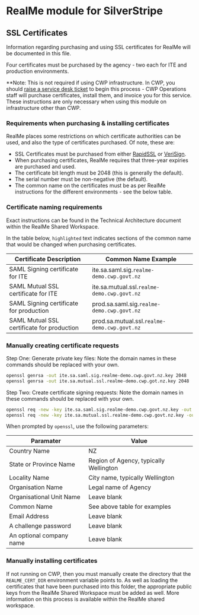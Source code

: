 # RealMe module for SilverStripe

## SSL Certificates

Information regarding purchasing and using SSL certificates for RealMe will be documented in this file.

Four certificates must be purchased by the agency - two each for ITE and production environments.

**Note: This is not required if using CWP infrastructure. In CWP, you should
[raise a service desk ticket](https://www.cwp.govt.nz/service-desk/new-request/) to begin this process -
CWP Operations staff will purchase certificates, install them, and invoice you for this service. These
instructions are only necessary when using this module on infrastructure other than CWP.

### Requirements when purchasing & installing certificates

RealMe places some restrictions on which certificate authorities can be used, and also the type of
certificates purchased. Of note, these are:

* SSL Certificates must be purchased from either [RapidSSL](https://www.rapidssl.com/) or
  [VeriSign](https://www.verisign.com/).
* When purchasing certificates, RealMe requires that three-year expiries are purchased and used.
* The certificate bit length must be 2048 (this is generally the default).
* The serial number must be non-negative (the default).
* The common name on the certificates must be as per RealMe instructions for the different
  environments - see the below table.

### Certificate naming requirements

Exact instructions can be found in the Technical Architecture document within the RealMe Shared Workspace.

In the table below, `highlighted` text indicates sections of the common name that would be changed when
purchasing certificates.

| **Certificate Description**                | **Common Name Example**                      |
| ------------------------------------------ | -------------------------------------------- |
| SAML Signing certificate for ITE           | ite.sa.saml.sig.`realme-demo.cwp.govt.nz`    |
| SAML Mutual SSL certificate for ITE        | ite.sa.mutual.ssl.`realme-demo.cwp.govt.nz`  |
| SAML Signing certificate for production    | prod.sa.saml.sig.`realme-demo.cwp.govt.nz`   |
| SAML Mutual SSL certificate for production | prod.sa.mutual.ssl.`realme-demo.cwp.govt.nz` |

### Manually creating certificate requests

Step One: Generate private key files:
Note the domain names in these commands should be replaced with your own.

```bash
openssl genrsa -out ite.sa.saml.sig.realme-demo.cwp.govt.nz.key 2048
openssl genrsa -out ite.sa.mutual.ssl.realme-demo.cwp.got.nz.key 2048
```

Step Two: Create certificate signing requests:
Note the domain names in these commands should be replaced with your own.

```bash
openssl req -new -key ite.sa.saml.sig.realme-demo.cwp.govt.nz.key -out ite.sa.saml.sig.realme-demo.cwp.govt.nz.csr
openssl req -new -key ite.sa.mutual.ssl.realme-demo.cwp.govt.nz.key -out ite.sa.mutual.ssl.realme-demo.cwp.govt.nz.csr
```

When prompted by `openssl`, use the following parameters:

| **Paramater**            | **Value**                              |
| ------------------------ | -------------------------------------- |
| Country Name             | NZ                                     |
| State or Province Name   | Region of Agency, typically Wellington |
| Locality Name            | City name, typically Wellington        |
| Organisation Name        | Legal name of Agency                   |
| Organisational Unit Name | Leave blank                            |
| Common Name              | See above table for examples           |
| Email Address            | Leave blank                            |
| A challenge password     | Leave blank                            |
| An optional company name | Leave blank                            |

### Manually installing certificates

If not running on CWP, then you must manually create the directory that the `REALME_CERT_DIR` environment variable
points to. As well as loading the certificates that have been purchased into this folder, the appropriate public keys
from the RealMe Shared Workspace must be added as well. More information on this process is available within the RealMe
shared workspace.
